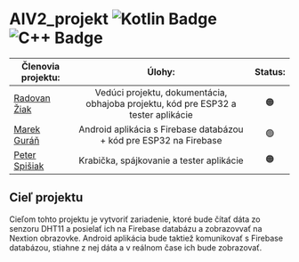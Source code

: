 # AIV2_projekt ![Kotlin Badge](https://img.shields.io/badge/-Kotlin-0095D5?logo=kotlin&logoColor=white) ![C++ Badge](https://img.shields.io/badge/-C++-00599C?logo=c%2B%2B&logoColor=white)

| Členovia projektu:              | Úlohy:                        | Status:                          |
| -----------------| :-------------------------------------:|:-----------------------------------:|
| [Radovan Žiak](https://github.com/RZpfku) | Vedúci projektu, dokumentácia, obhajoba projektu, kód pre ESP32 a tester aplikácie | 🟠 |
| [Marek Guráň](https://github.com/marek-guran) | Android aplikácia s Firebase databázou + kód pre ESP32 na Firebase | 🟢 |
| [Peter Spišiak](https://github.com/PeterSpisiak) | Krabička, spájkovanie a tester aplikácie | 🟠 |

## Cieľ projektu
Cieľom tohto projektu je vytvoriť zariadenie, ktoré bude čítať dáta zo senzoru DHT11 a posielať ich na Firebase databázu a zobrazovvať na Nextion obrazovke. Android aplikácia bude taktiež komunikovať s Firebase databázou, stiahne z nej dáta a v reálnom čase ich bude zobrazovať.
